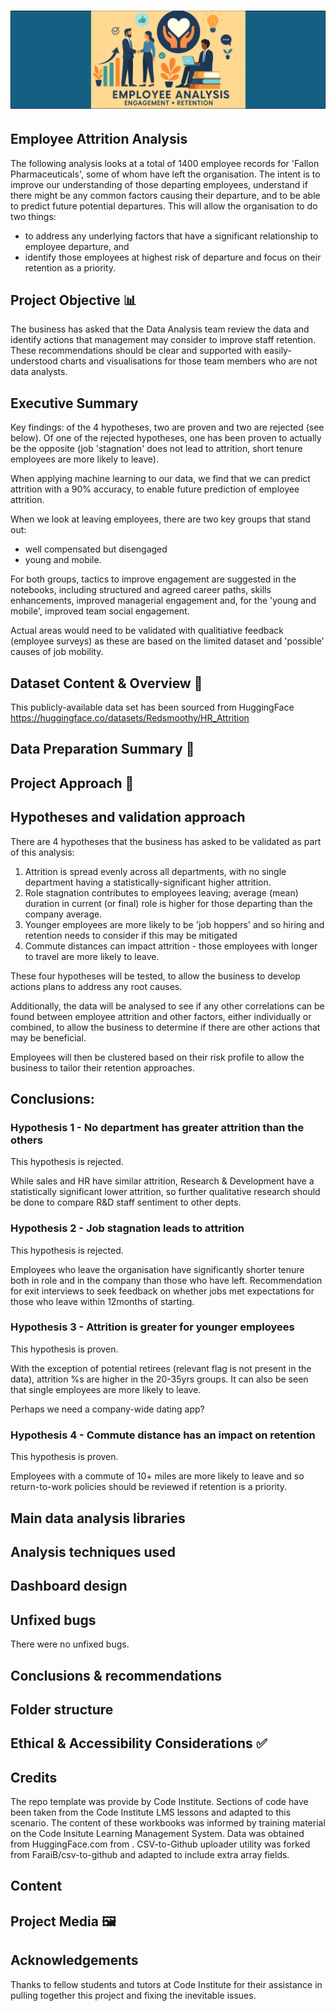 # ![HR image](https://github.com/illusio666/employee_attrition_analysis/blob/main/hero.png)

## Employee Attrition Analysis

The following analysis looks at a total of 1400 employee records for 'Fallon Pharmaceuticals', some of whom have left the organisation. The intent is to improve our understanding of those departing employees, understand if there might be any common factors causing their departure, and to be able to predict future potential departures. This will allow the organisation to do two things:

- to address any underlying factors that have a significant relationship to employee departure, and
- identify those employees at highest risk of departure and focus on their retention as a priority.

## Project Objective 📊

The business has asked that the Data Analysis team review the data and identify actions that management may consider to improve staff retention. These recommendations should be clear and supported with easily-understood charts and visualisations for those team members who are not data analysts.

## Executive Summary

Key findings: of the 4 hypotheses, two are proven and two are rejected (see below). Of one of the rejected hypotheses, one has been proven to actually be the opposite (job 'stagnation' does not lead to attrition, short tenure employees are more likely to leave).

When applying machine learning to our data, we find that we can predict attrition with a 90% accuracy, to enable future prediction of employee attrition. 

When we look at leaving employees, there are two key groups that stand out:

- well compensated but disengaged
- young and mobile.

For both groups, tactics to improve engagement are suggested in the notebooks, including structured and agreed career paths, skills enhancements, improved managerial engagement and, for the 'young and mobile', improved team social engagement.

Actual areas would need to be validated with qualitiative feedback (employee surveys) as these are based on the limited dataset and 'possible' causes of job mobility.

## Dataset Content & Overview 📁

This publicly-available  data set has been sourced from HuggingFace <https://huggingface.co/datasets/Redsmoothy/HR_Attrition>

## Data Preparation Summary 🧹



## Project Approach 🧠



## Hypotheses and validation approach 

There are 4 hypotheses that the business has asked to be validated as part of this analysis:

1) Attrition is spread evenly across all departments, with no single department having a statistically-significant higher attrition.
2) Role stagnation contributes to employees leaving; average (mean) duration in current (or final) role is higher for those departing than the company average.
3) Younger employees are more likely to be 'job hoppers' and so hiring and retention needs to consider if this may be mitigated
4) Commute distances can impact attrition - those employees with longer to travel are more likely to leave.

These four hypotheses will be tested, to allow the business to develop actions plans to address any root causes.

Additionally, the data will be analysed to see if any other correlations can be found between employee attrition and other factors, either individually or combined, to allow the business to determine if there are other actions that may be beneficial.

Employees will then be clustered based on their risk profile to allow the business to tailor their retention approaches.

## Conclusions:

### Hypothesis 1 - No department has greater attrition than the others

This hypothesis is rejected. 

While sales and HR have similar attrition, Research & Development have a statistically significant lower attrition, so further qualitative research should be done to compare R&D staff sentiment to other depts.

### Hypothesis 2 - Job stagnation leads to attrition 

This hypothesis is rejected. 

Employees who leave the organisation have significantly shorter tenure both in role and in the company than those who have left. Recommendation for exit interviews to seek feedback on whether jobs met expectations for those who leave within 12months of starting.

### Hypothesis 3 - Attrition is greater for younger employees

This hypothesis is proven.

With the exception of potential retirees (relevant flag is not present in the data), attrition %s are higher in the 20-35yrs groups. It can also be seen that single employees are more likely to leave.

Perhaps we need a company-wide dating app?

### Hypothesis 4 - Commute distance has an impact on retention

This hypothesis is proven.

Employees with a commute of 10+ miles are more likely to leave and so return-to-work policies should be reviewed if retention is a priority.

## Main data analysis libraries


## Analysis techniques used


## Dashboard design


## Unfixed bugs

There were no unfixed bugs.

## Conclusions & recommendations 



## Folder structure



## Ethical & Accessibility Considerations ✅



## Credits

The repo template was provide by Code Institute.
Sections of code have been taken from the Code Institute LMS lessons and adapted to this scenario.
The content of these workbooks was informed by training material on the Code Insitute Learning Management System.
Data was obtained from HuggingFace.com from .
CSV-to-Github uploader utility was forked from FaraiB/csv-to-github and adapted to include extra array fields.

## Content


## Project Media 🖼️



## Acknowledgements

Thanks to fellow students and tutors at Code Institute for their assistance in pulling together this project and fixing the inevitable issues.
